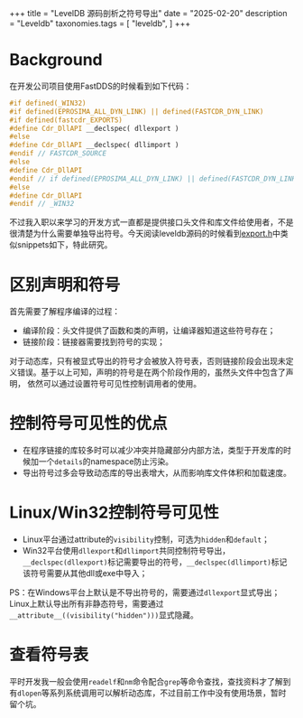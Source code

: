+++
title = "LevelDB 源码剖析之符号导出"
date = "2025-02-20"
description = "Leveldb"
taxonomies.tags = [
    "leveldb",
]
+++

# Background
在开发公司项目使用FastDDS的时候看到如下代码：

```cpp
#if defined(_WIN32)
#if defined(EPROSIMA_ALL_DYN_LINK) || defined(FASTCDR_DYN_LINK)
#if defined(fastcdr_EXPORTS)
#define Cdr_DllAPI __declspec( dllexport )
#else
#define Cdr_DllAPI __declspec( dllimport )
#endif // FASTCDR_SOURCE
#else
#define Cdr_DllAPI
#endif // if defined(EPROSIMA_ALL_DYN_LINK) || defined(FASTCDR_DYN_LINK)
#else
#define Cdr_DllAPI
#endif // _WIN32
```

不过我入职以来学习的开发方式一直都是提供接口头文件和库文件给使用者，不是很清楚为什么需要单独导出符号。今天阅读leveldb源码的时候看到[export.h](https://github.com/google/leveldb/blob/main/include/leveldb/export.h)中类似snippets如下，特此研究。

# 区别声明和符号
首先需要了解程序编译的过程：
- 编译阶段：头文件提供了函数和类的声明，让编译器知道这些符号存在；
- 链接阶段：链接器需要找到符号的实现；

对于动态库，只有被显式导出的符号才会被放入符号表，否则链接阶段会出现未定义错误。基于以上可知，声明的符号是在两个阶段作用的，虽然头文件中包含了声明，
依然可以通过设置符号可见性控制调用者的使用。


# 控制符号可见性的优点

- 在程序链接的库较多时可以减少冲突并隐藏部分内部方法，类型于开发库的时候加一个`details`的namespace防止污染。
- 导出符号过多会导致动态库的导出表增大，从而影响库文件体积和加载速度。

# Linux/Win32控制符号可见性
- Linux平台通过attribute的`visibility`控制，可选为`hidden`和`default`；
- Win32平台使用`dllexport`和`dllimport`共同控制符号导出，`__declspec(dllexport)`标记需要导出的符号，`__declspec(dllimport)`标记该符号需要从其他dll或exe中导入；

PS：在Windows平台上默认是不导出符号的，需要通过`dllexport`显式导出；Linux上默认导出所有非静态符号，需要通过`__attribute__((visibility("hidden")))`显式隐藏。

# 查看符号表
平时开发我一般会使用`readelf`和`nm`命令配合`grep`等命令查找，查找资料才了解到有`dlopen`等系列系统调用可以解析动态库，不过目前工作中没有使用场景，暂时留个坑。